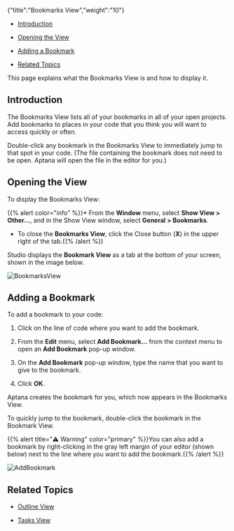 {"title":"Bookmarks View","weight":"10"}

* [Introduction](#introduction)

* [Opening the View](#opening-the-view)

* [Adding a Bookmark](#adding-a-bookmark)

* [Related Topics](#related-topics)

This page explains what the Bookmarks View is and how to display it.

## Introduction

The Bookmarks View lists all of your bookmarks in all of your open projects. Add bookmarks to places in your code that you think you will want to access quickly or often.

Double-click any bookmark in the Bookmarks View to immediately jump to that spot in your code. (The file containing the bookmark does not need to be open. Aptana will open the file in the editor for you.)

## Opening the View

To display the Bookmarks View:

{{% alert color="info" %}}* From the **Window** menu, select **Show View > Other...**, and in the Show View window, select **General > Bookmarks**.

* To close the **Bookmarks View**, click the Close button (**X**) in the upper right of the tab.{{% /alert %}}

Studio displays the **Bookmark View** as a tab at the bottom of your screen, shown in the image below.

![BookmarksView](/Images/appc/download/attachments/30083305/BookmarksView.png)

## Adding a Bookmark

To add a bookmark to your code:

1. Click on the line of code where you want to add the bookmark.

2. From the **Edit** menu, select **Add Bookmark...** from the context menu to open an **Add Bookmark** pop-up window.

3. On the **Add Bookmark** pop-up window, type the name that you want to give to the bookmark.

4. Click **OK**.

Aptana creates the bookmark for you, which now appears in the Bookmarks View.

To quickly jump to the bookmark, double-click the bookmark in the Bookmark View.

{{% alert title="⚠️ Warning" color="primary" %}}You can also add a bookmark by right-clicking in the gray left margin of your editor (shown below) next to the line where you want to add the bookmark.{{% /alert %}}

![AddBookmark](/Images/appc/download/attachments/30083305/AddBookmark.png)

## Related Topics

* [Outline View](/docs/appc/Axway_Appcelerator_Studio/Axway_Appcelerator_Studio_Guide/Basic_Concepts/Views/Outline_View/)

* [Tasks View](/docs/appc/Axway_Appcelerator_Studio/Axway_Appcelerator_Studio_Guide/Basic_Concepts/Views/Tasks_View/)
